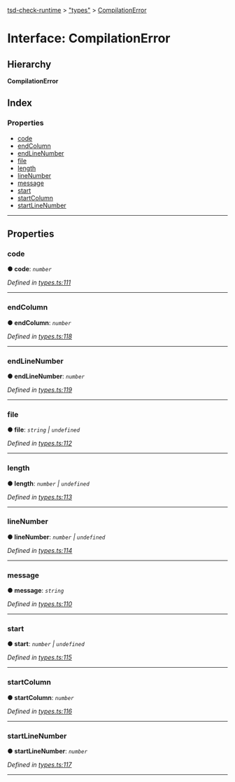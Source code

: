 [tsd-check-runtime](../README.md) > ["types"](../modules/_types_.md) > [CompilationError](../interfaces/_types_.compilationerror.md)

# Interface: CompilationError

## Hierarchy

**CompilationError**

## Index

### Properties

* [code](_types_.compilationerror.md#code)
* [endColumn](_types_.compilationerror.md#endcolumn)
* [endLineNumber](_types_.compilationerror.md#endlinenumber)
* [file](_types_.compilationerror.md#file)
* [length](_types_.compilationerror.md#length)
* [lineNumber](_types_.compilationerror.md#linenumber)
* [message](_types_.compilationerror.md#message)
* [start](_types_.compilationerror.md#start)
* [startColumn](_types_.compilationerror.md#startcolumn)
* [startLineNumber](_types_.compilationerror.md#startlinenumber)

---

## Properties

<a id="code"></a>

###  code

**● code**: *`number`*

*Defined in [types.ts:111](https://github.com/cancerberoSgx/tsd-check-runtime/blob/f08f16b/src/types.ts#L111)*

___
<a id="endcolumn"></a>

###  endColumn

**● endColumn**: *`number`*

*Defined in [types.ts:118](https://github.com/cancerberoSgx/tsd-check-runtime/blob/f08f16b/src/types.ts#L118)*

___
<a id="endlinenumber"></a>

###  endLineNumber

**● endLineNumber**: *`number`*

*Defined in [types.ts:119](https://github.com/cancerberoSgx/tsd-check-runtime/blob/f08f16b/src/types.ts#L119)*

___
<a id="file"></a>

###  file

**● file**: *`string` \| `undefined`*

*Defined in [types.ts:112](https://github.com/cancerberoSgx/tsd-check-runtime/blob/f08f16b/src/types.ts#L112)*

___
<a id="length"></a>

###  length

**● length**: *`number` \| `undefined`*

*Defined in [types.ts:113](https://github.com/cancerberoSgx/tsd-check-runtime/blob/f08f16b/src/types.ts#L113)*

___
<a id="linenumber"></a>

###  lineNumber

**● lineNumber**: *`number` \| `undefined`*

*Defined in [types.ts:114](https://github.com/cancerberoSgx/tsd-check-runtime/blob/f08f16b/src/types.ts#L114)*

___
<a id="message"></a>

###  message

**● message**: *`string`*

*Defined in [types.ts:110](https://github.com/cancerberoSgx/tsd-check-runtime/blob/f08f16b/src/types.ts#L110)*

___
<a id="start"></a>

###  start

**● start**: *`number` \| `undefined`*

*Defined in [types.ts:115](https://github.com/cancerberoSgx/tsd-check-runtime/blob/f08f16b/src/types.ts#L115)*

___
<a id="startcolumn"></a>

###  startColumn

**● startColumn**: *`number`*

*Defined in [types.ts:116](https://github.com/cancerberoSgx/tsd-check-runtime/blob/f08f16b/src/types.ts#L116)*

___
<a id="startlinenumber"></a>

###  startLineNumber

**● startLineNumber**: *`number`*

*Defined in [types.ts:117](https://github.com/cancerberoSgx/tsd-check-runtime/blob/f08f16b/src/types.ts#L117)*

___

